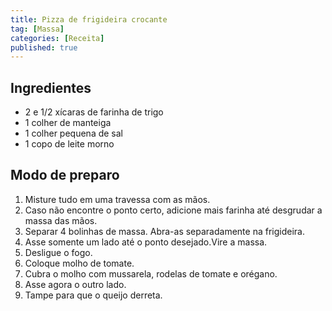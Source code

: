 ```yaml
---
title: Pizza de frigideira crocante
tag: [Massa]
categories: [Receita]
published: true
---
```


## Ingredientes 

- 2 e 1/2 xícaras de farinha de trigo
- 1 colher de manteiga
- 1 colher pequena de sal
- 1 copo de leite morno

## Modo de preparo 

1. Misture tudo em uma travessa com as mãos.
1. Caso não encontre o ponto certo, adicione mais farinha até desgrudar a massa das mãos.
1. Separar 4 bolinhas de massa. Abra-as separadamente na frigideira.
1. Asse somente um lado até o ponto desejado.Vire a massa.
1. Desligue o fogo.
1. Coloque molho de tomate.
1. Cubra o molho com mussarela, rodelas de tomate e orégano.
1. Asse agora o outro lado.
1. Tampe para que o queijo derreta.